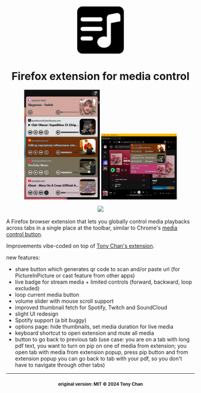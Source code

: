 <p align="center">
  <img src="./src/icon.png" width="128px" />
</p>

<h1 align="center">Firefox extension for media control</h1>

<p align="center">
  <img src="./preview1.png" width="40%" />
  <img src="./preview2.png" width="40%" />
</p>

<p align="center">
  <a href="https://addons.mozilla.org/pl/firefox/addon/media-controls-n/">
    <img src="https://user-images.githubusercontent.com/585534/107280546-7b9b2a00-6a26-11eb-8f9f-f95932f4bfec.png" />
  </a>
</p>

A Firefox browser extension that lets you globally control media playbacks across tabs in a
single place at the toolbar, similar to Chrome's [media control button](https://support.google.com/chrome/answer/9692215?hl=en).

Improvements vibe-coded on top of [Tony Chan's extension](https://github.com/tnychn/media-controller-extension).

new features:
- share button which generates qr code to scan and/or paste url (for PictureInPicture or cast feature from other apps)
- live badge for stream media + limited controls (forward, backward, loop excluded)
- loop current media button
- volume slider with mouse scroll support
- improved thumbnail fetch for Spotify, Twitch and SoundCloud
- slight UI redesign
- Spotify support (a bit buggy)
- options page: hide thumbnails, set media duration for live media
- keyboard shortcut to open extension and mute all media
- button to go back to previous tab (use case: you are on a tab with long pdf text, you want to turn on pip on one of media from extension; you open tab with media from extension popup, press pip button and from extension popup you can go back to tab with your pdf, so you don't have to navigate through other tabs)
---

<p align="center">
  <sub><strong>original version: MIT © 2024 Tony Chan</strong></sub>
</p>
